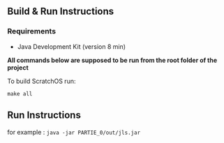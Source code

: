 ## Build & Run Instructions
### Requirements
- Java Development Kit (version 8 min)

**All commands below are supposed to be run from the root folder of the project**

To build ScratchOS run:

`make all`

## Run Instructions
for example : 
`java -jar PARTIE_0/out/jls.jar`
